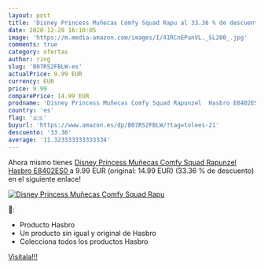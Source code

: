 ```yaml
---
layout: post
title: 'Disney Princess Muñecas Comfy Squad Rapu al 33.36 % de descuento'
date: 2020-12-28 16:10:05
image: 'https://m.media-amazon.com/images/I/41RCnEPanVL._SL200_.jpg'
comments: true
category: ofertas
author: ring
slug: 'B07RS2FBLW-es'
actualPrice: 9.99 EUR
currency: EUR
price: 9.99
comparePrice: 14.99 EUR
prodname: 'Disney Princess Muñecas Comfy Squad Rapunzel  Hasbro E8402ES0 '
country: 'es'
flag: '🇪🇸'
buyurl: 'https://www.amazon.es/dp/B07RS2FBLW/?tag=tolees-21'
descuento: '33.36'
average: '11.323333333333334'
---
```


Ahora mismo tienes [Disney Princess Muñecas Comfy Squad Rapunzel  Hasbro E8402ES0 ](https://www.amazon.es/dp/B07RS2FBLW/?tag=tolees-21) a 9.99 EUR (original: 14.99 EUR) (33.36 %  de descuento) en el siguiente enlace!

[![Disney Princess Muñecas Comfy Squad Rapu](https://m.media-amazon.com/images/I/41RCnEPanVL._SL200_.jpg)](https://www.amazon.es/dp/B07RS2FBLW/?tag=tolees-21)

🔎:

- Producto Hasbro
- Un producto sin igual y original de Hasbro
- Colecciona todos los productos Hasbro

[Visítala!!!](https://www.amazon.es/dp/B07RS2FBLW/?tag=tolees-21)
